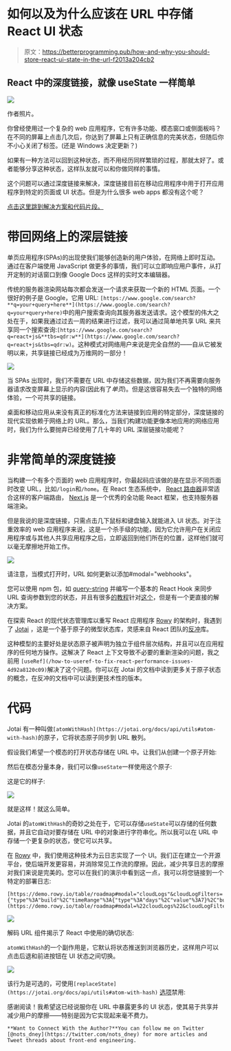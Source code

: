 # 如何以及为什么应该在 URL 中存储 React UI 状态

> 原文：<https://betterprogramming.pub/how-and-why-you-should-store-react-ui-state-in-the-url-f2013a204cb2>

## React 中的深度链接，就像 useState 一样简单

![](img/9174d219a1dc104f75b10bc4b8f9b6c9.png)

作者照片。

你曾经使用过一个复杂的 web 应用程序，它有许多功能、模态窗口或侧面板吗？在不同的屏幕上点击几次后，你达到了屏幕上只有正确信息的完美状态，但随后你不小心关闭了标签。(还是 Windows 决定更新？)

如果有一种方法可以回到这种状态，而不用经历同样繁琐的过程，那就太好了。或者能够分享这种状态，这样队友就可以和你做同样的事情。

这个问题可以通过深度链接来解决，深度链接目前在移动应用程序中用于打开应用程序到特定的页面或 UI 状态。但是为什么很多 web apps 都没有这个呢？

[点击这里跳到解决方案和代码片段。](#694f)

# 带回网络上的深层链接

单页应用程序(SPAs)的出现使我们能够创造新的用户体验，在网络上即时互动。通过在客户端使用 JavaScript 做更多的事情，我们可以立即响应用户事件，从打开定制的对话窗口到像 Google Docs 这样的实时文本编辑器。

传统的服务器渲染网站每次都会发送一个请求来获取一个新的 HTML 页面。一个很好的例子是 Google，它用 URL: `[https://www.google.com/search?**q=your+query+here**](https://www.google.com/search?q=your+query+here)`中的用户搜索查询向其服务器发送请求。这个模型的伟大之处在于，如果我通过过去一周的结果进行过滤，我可以通过简单地共享 URL 来共享同一个搜索查询:`[https://www.google.com/search?q=react+js&**tbs=qdr:w**](https://www.google.com/search?q=react+js&tbs=qdr:w)`。这种模式对网络用户来说是完全自然的——自从它被发明以来，共享链接已经成为万维网的一部分！

![](img/2c188c400c232468e25c79abb6fee443.png)

当 SPAs 出现时，我们不需要在 URL 中存储这些数据，因为我们不再需要向服务器请求改变屏幕上显示的内容(因此有了*单页*)。但是这很容易失去一个独特的网络体验，一个可共享的链接。

桌面和移动应用从来没有真正的标准化方法来链接到应用的特定部分，深度链接的现代实现依赖于网络上的 URL。那么，当我们构建功能更像本地应用的网络应用时，我们为什么要抛弃已经使用了几十年的 URL 深层链接功能呢？

# 非常简单的深度链接

当构建一个有多个页面的 web 应用程序时，你最起码应该做的是在显示不同页面时改变 URL，比如`/login`和`/home`。在 React 生态系统中， [React 路由器](https://reactrouter.com/)非常适合这样的客户端路由， [Next.js](https://nextjs.org/) 是一个优秀的全功能 React 框架，也支持服务器端渲染。

但是我说的是深度链接，只需点击几下鼠标和键盘输入就能进入 UI 状态。对于注重效率的 web 应用程序来说，这是一个杀手级的功能，因为它允许用户在关闭应用程序或与其他人共享应用程序之后，立即返回到他们所在的位置，这样他们就可以毫无摩擦地开始工作。

![](img/c956e98772ea97011757a298829c017e.png)

请注意，当模式打开时，URL 如何更新以添加#modal="webhooks"。

您可以使用 npm 包，如 [query-string](https://www.npmjs.com/package/query-string) 并编写一个基本的 React Hook 来同步 URL 查询参数到您的状态，并且有很多[的](https://medium.com/swlh/using-react-hooks-to-sync-your-component-state-with-the-url-query-string-81ccdfcb174f)[教程](https://www.npmjs.com/package/use-query-params)针对[这个](https://dev.to/gaels/an-alternative-to-handle-global-state-in-react-the-url--3753)，但是有一个更直接的解决方案。

在探索 React 的现代状态管理库以重写 React 应用程序 [Rowy](https://rowy.io/?utm_source=medium.com&utm_medium=blog&utm_campaign=How%20and%20why%20you%20should%20store%20React%20UI%20state%20in%20the%20URL) 的架构时，我遇到了 [Jotai](https://jotai.org/) ，这是一个基于原子的微型状态库，灵感来自 React 团队的[反冲](https://recoiljs.org/)库。

这种模型的主要好处是状态原子被声明为独立于组件层次结构，并且可以在应用程序的任何地方操作。这解决了 React 上下文导致不必要的重新渲染的问题，我之前用 `[useRef](/how-to-useref-to-fix-react-performance-issues-4d92a8120c09)`解决了这个问题。你可以在 Jotai 的文档中读到更多关于原子状态的概念，在反冲的文档中可以读到更技术性的版本。

# 代码

Jotai 有一种叫做`[atomWithHash](https://jotai.org/docs/api/utils#atom-with-hash)`的原子，它将状态原子同步到 URL 散列。

假设我们希望一个模态的打开状态存储在 URL 中。让我们从创建一个原子开始:

然后在模态分量本身，我们可以像`useState`一样使用这个原子:

这是它的样子:

![](img/fccd65043c676ecc871c01fe775a455c.png)

就是这样！就这么简单。

Jotai 的`atomWithHash`的奇妙之处在于，它可以存储`useState`可以存储的任何数据，并且它自动对要存储在 URL 中的对象进行字符串化。所以我可以在 URL 中存储一个更复杂的状态，使它可以共享。

在 [Rowy](https://rowy.io/?utm_source=medium.com&utm_medium=blog&utm_campaign=How%20and%20why%20you%20should%20store%20React%20UI%20state%20in%20the%20URL) 中，我们使用这种技术为云日志实现了一个 UI。我们正在建立一个开源平台，使后端开发更容易，并消除常见工作流的摩擦。因此，减少共享日志的摩擦对我们来说是完美的。您可以在我们的演示中看到这一点，我可以将您链接到一个特定的部署日志:

```
[https://demo.rowy.io/table/roadmap#modal="cloudLogs"&cloudLogFilters={"type"%3A"build"%2C"timeRange"%3A{"type"%3A"days"%2C"value"%3A7}%2C"buildLogExpanded"%3A1](https://demo.rowy.io/table/roadmap#modal=%22cloudLogs%22&cloudLogFilters=%7B%22type%22%3A%22build%22%2C%22timeRange%22%3A%7B%22type%22%3A%22days%22%2C%22value%22%3A7%7D%2C%22buildLogExpanded%22%3A1)}
```

![](img/e30c14bc0a9d941318b6d3b94f994c20.png)

解码 URL 组件揭示了 React 中使用的确切状态:

`atomWithHash`的一个副作用是，它默认将状态推送到浏览器历史，这样用户可以点击后退和前进按钮在 UI 状态之间切换。

![](img/0f042dfcdbe0ed908749c2160c9055e2.png)

该行为是可选的，可使用`[replaceState](https://jotai.org/docs/api/utils#atom-with-hash)` [选项](https://jotai.org/docs/api/utils#atom-with-hash)禁用:

感谢阅读！我希望这已经说服你在 URL 中暴露更多的 UI 状态，使其易于共享并减少用户的摩擦——特别是因为它实现起来毫不费力。

```
**Want to Connect With the Author?**You can follow me on Twitter [@nots_dney](https://twitter.com/nots_dney) for more articles and Tweet threads about front-end engineering.
```